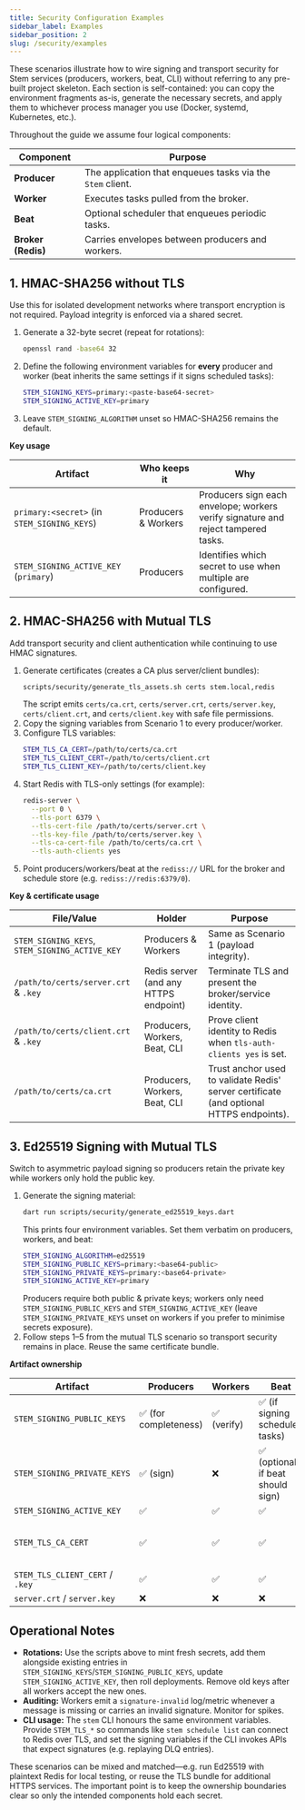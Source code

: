```yaml
---
title: Security Configuration Examples
sidebar_label: Examples
sidebar_position: 2
slug: /security/examples
---
```


These scenarios illustrate how to wire signing and transport security for Stem
services (producers, workers, beat, CLI) without referring to any pre-built
project skeleton. Each section is self-contained: you can copy the environment
fragments as-is, generate the necessary secrets, and apply them to whichever
process manager you use (Docker, systemd, Kubernetes, etc.).

Throughout the guide we assume four logical components:

| Component | Purpose |
| --- | --- |
| **Producer** | The application that enqueues tasks via the `Stem` client. |
| **Worker** | Executes tasks pulled from the broker. |
| **Beat** | Optional scheduler that enqueues periodic tasks. |
| **Broker (Redis)** | Carries envelopes between producers and workers. |

## 1. HMAC-SHA256 without TLS

Use this for isolated development networks where transport encryption is not
required. Payload integrity is enforced via a shared secret.

1. Generate a 32-byte secret (repeat for rotations):
   ```bash
   openssl rand -base64 32
   ```
2. Define the following environment variables for **every** producer and
   worker (beat inherits the same settings if it signs scheduled tasks):
   ```bash
   STEM_SIGNING_KEYS=primary:<paste-base64-secret>
   STEM_SIGNING_ACTIVE_KEY=primary
   ```
3. Leave `STEM_SIGNING_ALGORITHM` unset so HMAC-SHA256 remains the default.

**Key usage**

| Artifact | Who keeps it | Why |
| --- | --- | --- |
| `primary:<secret>` (in `STEM_SIGNING_KEYS`) | Producers & Workers | Producers sign each envelope; workers verify signature and reject tampered tasks. |
| `STEM_SIGNING_ACTIVE_KEY` (`primary`) | Producers | Identifies which secret to use when multiple are configured. |

## 2. HMAC-SHA256 with Mutual TLS

Add transport security and client authentication while continuing to use HMAC
signatures.

1. Generate certificates (creates a CA plus server/client bundles):
   ```bash
   scripts/security/generate_tls_assets.sh certs stem.local,redis
   ```
   The script emits `certs/ca.crt`, `certs/server.crt`, `certs/server.key`,
   `certs/client.crt`, and `certs/client.key` with safe file permissions.
2. Copy the signing variables from Scenario 1 to every producer/worker.
3. Configure TLS variables:
   ```bash
   STEM_TLS_CA_CERT=/path/to/certs/ca.crt
   STEM_TLS_CLIENT_CERT=/path/to/certs/client.crt
   STEM_TLS_CLIENT_KEY=/path/to/certs/client.key
   ```
4. Start Redis with TLS-only settings (for example):
   ```bash
   redis-server \
     --port 0 \
     --tls-port 6379 \
     --tls-cert-file /path/to/certs/server.crt \
     --tls-key-file /path/to/certs/server.key \
     --tls-ca-cert-file /path/to/certs/ca.crt \
     --tls-auth-clients yes
   ```
5. Point producers/workers/beat at the `rediss://` URL for the broker and
   schedule store (e.g. `rediss://redis:6379/0`).

**Key & certificate usage**

| File/Value | Holder | Purpose |
| --- | --- | --- |
| `STEM_SIGNING_KEYS`, `STEM_SIGNING_ACTIVE_KEY` | Producers & Workers | Same as Scenario 1 (payload integrity). |
| `/path/to/certs/server.crt` & `.key` | Redis server (and any HTTPS endpoint) | Terminate TLS and present the broker/service identity. |
| `/path/to/certs/client.crt` & `.key` | Producers, Workers, Beat, CLI | Prove client identity to Redis when `tls-auth-clients yes` is set. |
| `/path/to/certs/ca.crt` | Producers, Workers, Beat, CLI | Trust anchor used to validate Redis' server certificate (and optional HTTPS endpoints). |

## 3. Ed25519 Signing with Mutual TLS

Switch to asymmetric payload signing so producers retain the private key while
workers only hold the public key.

1. Generate the signing material:
   ```bash
   dart run scripts/security/generate_ed25519_keys.dart
   ```
   This prints four environment variables. Set them verbatim on producers,
   workers, and beat:
   ```bash
   STEM_SIGNING_ALGORITHM=ed25519
   STEM_SIGNING_PUBLIC_KEYS=primary:<base64-public>
   STEM_SIGNING_PRIVATE_KEYS=primary:<base64-private>
   STEM_SIGNING_ACTIVE_KEY=primary
   ```
   Producers require both public & private keys; workers only need
   `STEM_SIGNING_PUBLIC_KEYS` and `STEM_SIGNING_ACTIVE_KEY` (leave
   `STEM_SIGNING_PRIVATE_KEYS` unset on workers if you prefer to minimise
   secrets exposure).
2. Follow steps 1–5 from the mutual TLS scenario so transport security remains
   in place. Reuse the same certificate bundle.

**Artifact ownership**

| Artifact | Producers | Workers | Beat | Redis |
| --- | --- | --- | --- | --- |
| `STEM_SIGNING_PUBLIC_KEYS` | ✅ (for completeness) | ✅ (verify) | ✅ (if signing scheduled tasks) | ❌ |
| `STEM_SIGNING_PRIVATE_KEYS` | ✅ (sign) | ❌ | ✅ (optional if beat should sign) | ❌ |
| `STEM_SIGNING_ACTIVE_KEY` | ✅ | ✅ | ✅ | ❌ |
| `STEM_TLS_CA_CERT` | ✅ | ✅ | ✅ | ✅ (optional extra CAs) |
| `STEM_TLS_CLIENT_CERT` / `.key` | ✅ | ✅ | ✅ | ❌ |
| `server.crt` / `server.key` | ❌ | ❌ | ❌ | ✅ |

## Operational Notes

- **Rotations:** Use the scripts above to mint fresh secrets, add them alongside
  existing entries in `STEM_SIGNING_KEYS`/`STEM_SIGNING_PUBLIC_KEYS`, update
  `STEM_SIGNING_ACTIVE_KEY`, then roll deployments. Remove old keys after all
  workers accept the new ones.
- **Auditing:** Workers emit a `signature-invalid` log/metric whenever a message
  is missing or carries an invalid signature. Monitor for spikes.
- **CLI usage:** The `stem` CLI honours the same environment variables. Provide
  `STEM_TLS_*` so commands like `stem schedule list` can connect to Redis over
  TLS, and set the signing variables if the CLI invokes APIs that expect
  signatures (e.g. replaying DLQ entries).

These scenarios can be mixed and matched—e.g. run Ed25519 with plaintext Redis
for local testing, or reuse the TLS bundle for additional HTTPS services. The
important point is to keep the ownership boundaries clear so only the intended
components hold each secret.
